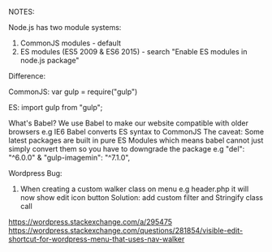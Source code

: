 NOTES:

Node.js has two module systems:

1. CommonJS modules - default
2. ES modules (ES5 2009 & ES6 2015) - search "Enable ES modules in node.js package"

Difference:

CommonJS:
var gulp = require("gulp")

ES:
import gulp from "gulp";

What's Babel?
We use Babel to make our website compatible with older browsers e.g IE6
Babel converts ES syntax to CommonJS
The caveat: Some latest packages are built in pure ES Modules which means babel cannot just simply convert them so you have to downgrade the package e.g "del": "^6.0.0" & "gulp-imagemin": "^7.1.0",

Wordpress Bug:

1. When creating a custom walker class on menu e.g header.php it will now show edit icon button
   Solution: add custom filter and Stringify class call

https://wordpress.stackexchange.com/a/295475
https://wordpress.stackexchange.com/questions/281854/visible-edit-shortcut-for-wordpress-menu-that-uses-nav-walker
